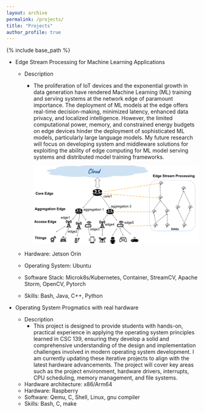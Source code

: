 ```yaml
---
layout: archive
permalink: /projects/
title: "Projects"
author_profile: true
---
```


{% include base_path %}

* Edge Stream Processing for Machine Learning Applications
  - Description
    * The proliferation of IoT devices and the exponential growth in data generation have rendered Machine Learning (ML) training and serving systems at the network edge of paramount importance. The deployment of ML models at the edge offers real-time decision-making, minimized latency, enhanced data privacy, and localized intelligence. However, the limited computational power, memory, and constrained energy budgets on edge devices hinder the deployment of sophisticated ML models, particularly large language models. My future research will focus on developing system and middleware solutions for exploiting the ability of edge computing for ML model serving systems and distributed model training frameworks.

      ![image info](../images/IoT.png)

  - Hardware: Jetson Orin
  - Operating System: Ubuntu
  - Software Stack: Microk8s/Kubernetes, Container, StreamCV, Apache Storm, OpenCV, Pytorch
  - Skills: Bash, Java, C++, Python



* Operating System Progmatics with real hardware
  - Description
    * This project is designed to provide students with hands-on, practical experience in applying the operating system principles learned in CSC 139, ensuring they develop a solid and comprehensive understanding of the design and implementation challenges involved in modern operating system development. I am currently updating these iterative projects to align with the latest hardware advancements. The project will cover key areas such as the project environment, hardware drivers, interrupts, CPU scheduling, memory management, and file systems.
  - Hardware architecture: x86/Arm64
  - Hardware: Raspberry
  - Software: Qemu, C, Shell, Linux, gnu compiler
  - Skills: Bash, C, make


